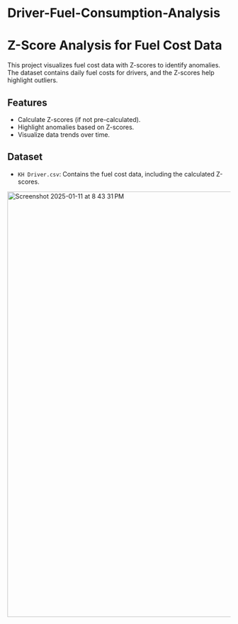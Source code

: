 # Driver-Fuel-Consumption-Analysis
# Z-Score Analysis for Fuel Cost Data

This project visualizes fuel cost data with Z-scores to identify anomalies. The dataset contains daily fuel costs for drivers, and the Z-scores help highlight outliers.

## Features
- Calculate Z-scores (if not pre-calculated).
- Highlight anomalies based on Z-scores.
- Visualize data trends over time.

## Dataset
- `KH Driver.csv`: Contains the fuel cost data, including the calculated Z-scores.
<img width="960" alt="Screenshot 2025-01-11 at 8 43 31 PM" src="https://github.com/user-attachments/assets/43476062-5e3d-416e-b060-a6b3fa5225c2" />

